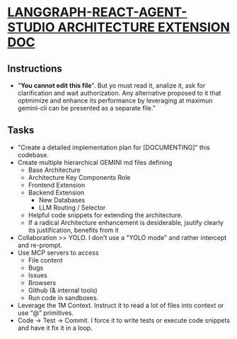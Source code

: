# [LANGGRAPH-REACT-AGENT-STUDIO ARCHITECTURE EXTENSION DOC](./ARCHITECTURE_DESCRIPTION_EXTENDING.md)

## Instructions

*  "**You cannot edit this file**". But yo must read it, analize it, ask for clarification and wait authorization. Any alternative proposed to it that optmimize and enhance its performance by leveraging at maximun gemini-cli can be presented as a separate file."

## Tasks

* "Create a detailed implementation plan for [DOCUMENTING]" this codebase.
* Create multiple hierarchical GEMINI md files defining 
  * Base Architecture
  * Architecture Key Components Role
  * Frontend Extension
  * Backend Extension
    * New Databases
    * LLM Routing / Selector
  * Helpful code snippets for extending the architecture. 
  * If a radical Architecture enhancement is desiderable, jsutify clearly its justification, benefits from it
* Collaboration >> YOLO. I don't use a "YOLO mode" and rather intercept and re-prompt.
* Use MCP servers to access 
  * File content
  * Bugs
  * Issues
  * Browsers
  * Github (& internal tools)
  * Run code in sandboxes.
* Leverage the 1M Context. Instruct it to read a lot of files into context or use “@” primitives.
* Code → Test → Commit. I force it to write tests or execute code snippets and have it fix it in a loop.

